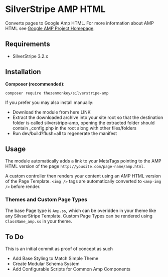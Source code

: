 # SilverStripe AMP HTML
Converts pages to Google Amp HTML. For more information about AMP HTML see [Google AMP Project Homepage](https://www.ampproject.org).

## Requirements
* SilverStripe 3.2.x

## Installation
**Composer (recommended):**

`composer require thezenmonkey/silverstripe-amp`

If you prefer you may also install manually:

* Download the module from here LINK
* Extract the downloaded archive into your site root so that the destination folder is called silverstripe-amp, opening the extracted folder should contain _config.php in the root along with other files/folders
* Run dev/build?flush=all to regenerate the manifest

##  Usage
The module automatically adds a link to your MetaTags pointing to the AMP HTML version of the page `http://yousite.com/page-name/amp.html`.

A custom controller then renders your content using an AMP HTML version of the Page Template. `<img />` tags are automatically converted to `<amp-img />` before render.

### Themes and Custom Page Types

The base Page type is `Amp.ss`, which can be overidden in your theme like any SilvserStripe Template. Custom Page Types can be rendered using `ClassName_amp.ss` in your theme.

## To Do
This is an initial commit as proof of concept as such
* Add Base Styling to Match Simple Theme
* Create Modular Schema System
* Add Configurable Scripts for Common Amp Components

